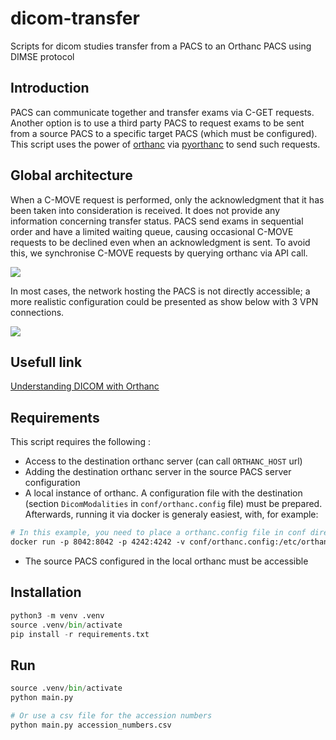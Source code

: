 # dicom-transfer

Scripts for dicom studies transfer from a PACS to an Orthanc PACS using DIMSE protocol

## Introduction
PACS can communicate together and transfer exams via C-GET requests. 
Another option is to use a third party PACS to request exams to be sent from a source PACS to a specific target PACS (which must be configured). 
This script uses the power of [orthanc](https://orthanc-server.com) via [pyorthanc](https://pypi.org/project/pyorthanc/) 
 to send such requests.

## Global architecture
When a C-MOVE request is performed, only the acknowledgment that it has been taken into consideration is received. It does not provide any information concerning transfer status. PACS send exams in sequential order and have a limited waiting queue, causing occasional C-MOVE requests to be declined even when an acknowledgment is sent.
To avoid this, we synchronise C-MOVE requests by querying orthanc via API call. 

[![](https://mermaid.ink/img/pako:eNp1kFFrgzAQx79KyFOFZozOhyFjUFTWwTpFZU--ZMk5w2oi8aSU2u--aLvaPewekiP3-__vckcqjAQa0Gpn9qLmFslbVmrious_vyxva5Kb3gog6TrMiQbcG_t9JsZIw4VUwjQMLdddBfauPXiEsechZNvkIx4m3WI8vLMKtCz1lF47RNCh0hyV0SSxWHMt_ms3vjp34uzzIsmcf_QaJlvmr_zV7VTkaZzhJS4GsimKlD3e-w9zfdZMZklWbNbv4eJyezN41d5yf_9Bl7QB23Al3RqPY62kWEMDJQ1cKrmbn5b65Li-lRwhlgqNpUHFdx0sKe_R5ActaIC2h18oUtztprlQpx-qU34e)](https://mermaid.live/edit#pako:eNp1kFFrgzAQx79KyFOFZozOhyFjUFTWwTpFZU--ZMk5w2oi8aSU2u--aLvaPewekiP3-__vckcqjAQa0Gpn9qLmFslbVmrious_vyxva5Kb3gog6TrMiQbcG_t9JsZIw4VUwjQMLdddBfauPXiEsechZNvkIx4m3WI8vLMKtCz1lF47RNCh0hyV0SSxWHMt_ms3vjp34uzzIsmcf_QaJlvmr_zV7VTkaZzhJS4GsimKlD3e-w9zfdZMZklWbNbv4eJyezN41d5yf_9Bl7QB23Al3RqPY62kWEMDJQ1cKrmbn5b65Li-lRwhlgqNpUHFdx0sKe_R5ActaIC2h18oUtztprlQpx-qU34e)

In most cases, the network hosting the PACS is not directly accessible; a more realistic configuration could be presented as show below with 3 VPN connections.

[![](https://mermaid.ink/img/pako:eNqNUU9rgzAU_yohJ4VmjM7DkDEoKutgnaJuJy9Z8pxhNZEYKaX2uy9pu9oVBnuH5JHfv5dkh5nigENcr9WGNVQb9JJXEtnqh49PTbsGvfWgkQSzUfrrCLnKIo8LplpiNJV9Dfqm2_roiIPklbxyKdSgGaBsERX_NSPkcYzIKn1PxoPOc4t_HXFOiKE3QlIjlESpNg2V7K84d2rdkbUvyjS3_vFzlK5IMA_ml1OhBzfDU1KOaFmWGbm_De4mfNIczNK8XC5eI--0-xPxrL3k_b4HnuEWdEsFt5-xc1iFTQMtVDi0Lad2flzJveUNHacGEi6M0jis6bqHGaaDUcVWMhwaPcAPKRbUvk17Yu2_AfoGlHs)](https://mermaid.live/edit#pako:eNqNUU9rgzAU_yohJ4VmjM7DkDEoKutgnaJuJy9Z8pxhNZEYKaX2uy9pu9oVBnuH5JHfv5dkh5nigENcr9WGNVQb9JJXEtnqh49PTbsGvfWgkQSzUfrrCLnKIo8LplpiNJV9Dfqm2_roiIPklbxyKdSgGaBsERX_NSPkcYzIKn1PxoPOc4t_HXFOiKE3QlIjlESpNg2V7K84d2rdkbUvyjS3_vFzlK5IMA_ml1OhBzfDU1KOaFmWGbm_De4mfNIczNK8XC5eI--0-xPxrL3k_b4HnuEWdEsFt5-xc1iFTQMtVDi0Lad2flzJveUNHacGEi6M0jis6bqHGaaDUcVWMhwaPcAPKRbUvk17Yu2_AfoGlHs)

## Usefull link

[Understanding DICOM with Orthanc](https://book.orthanc-server.com/dicom-guide.html)

## Requirements

This script requires the following :

- Access to the destination orthanc server (can call `ORTHANC_HOST` url)
- Adding the destination orthanc server in the source PACS server configuration
- A local instance of orthanc. A configuration file with the destination (section `DicomModalities` in `conf/orthanc.config` file) must be prepared. Afterwards, running it via docker is generaly easiest, with, for example: 
```dockerfile
# In this example, you need to place a orthanc.config file in conf directory
docker run -p 8042:8042 -p 4242:4242 -v conf/orthanc.config:/etc/orthanc/orthanc.json:ro --name orthanc jodogne/orthanc-plugins 
```
- The source PACS configured in the local orthanc must be accessible


## Installation
```python
python3 -m venv .venv
source .venv/bin/activate
pip install -r requirements.txt
```


## Run
```python
source .venv/bin/activate
python main.py

# Or use a csv file for the accession numbers
python main.py accession_numbers.csv
```